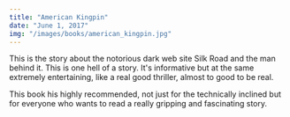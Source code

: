 ```yaml
---
title: "American Kingpin"
date: "June 1, 2017"
img: "/images/books/american_kingpin.jpg"
---
```


This is the story about the notorious dark web site Silk Road and the man behind it. This is one hell of a story. It's informative but at the same extremely entertaining, like a real good thriller, almost to good to be real.

This book his highly recommended, not just for the technically inclined but for everyone who wants to read a really gripping and fascinating story. 